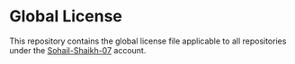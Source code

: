 # Global License
This repository contains the global license file applicable to all repositories under the [Sohail-Shaikh-07](https://github.com/Sohail-Shaikh-07/) account.
